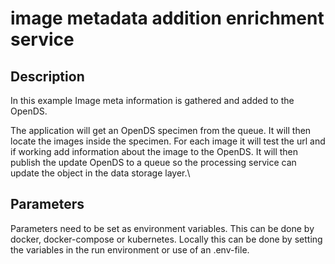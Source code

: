 # image metadata addition enrichment service

## Description
In this example Image meta information is gathered and added to the OpenDS.

The application will get an OpenDS specimen from the queue.
It will then locate the images inside the specimen.
For each image it will test the url and if working add information about the image to the OpenDS.
It will then publish the update OpenDS to a queue so the processing service can update the object in the data storage layer.\

## Parameters
Parameters need to be set as environment variables.
This can be done by docker, docker-compose or kubernetes.
Locally this can be done by setting the variables in the run environment or use of an .env-file.

